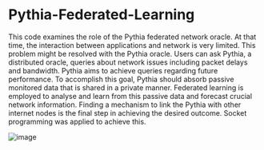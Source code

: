# Pythia-Federated-Learning

This code examines the role of the Pythia federated network oracle. At that time, the interaction between applications and network is very limited. This problem might be resolved with the Pythia oracle. Users can ask Pythia, a distributed oracle, queries about network issues including packet delays and bandwidth. Pythia aims to achieve queries regarding future performance. To accomplish this goal, Pythia should absorb passive monitored data that is shared in a private manner. Federated learning is employed to analyse and learn from this passive data and forecast crucial network information. Finding a mechanism to link the Pythia with other internet nodes is the final step in achieving the desired outcome. Socket programming was applied to achieve this.

![image](https://user-images.githubusercontent.com/118454716/220411456-2c9822a8-061a-44c5-bed8-897bf18010f4.png)
